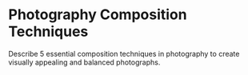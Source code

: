 # Photography Composition Techniques

Describe 5 essential composition techniques in photography to create visually appealing and balanced photographs.